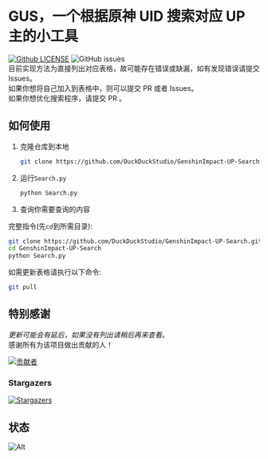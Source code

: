# GUS，一个根据原神 UID 搜索对应 UP 主的小工具
[![Github LICENSE](https://img.shields.io/github/license/DuckDuckStudio/GenshinImpact-UP-Search)]() ![GitHub issues](https://img.shields.io/github/issues/DuckDuckStudio/GenshinImpact-UP-Search)  
目前实现方法为直接列出对应表格，故可能存在错误或缺漏，如有发现错误请提交 Issues。  
如果你想将自己加入到表格中，则可以提交 PR 或者 Issues。  
如果你想优化搜索程序，请提交 PR 。  

## 如何使用
1. 克隆仓库到本地  
   ```bash
   git clone https://github.com/DuckDuckStudio/GenshinImpact-UP-Search.git
   ```
2. 运行`Search.py`
   ```python
   python Search.py
   ```
3. 查询你需要查询的内容

完整指令(先`cd`到所需目录):  
```bash
git clone https://github.com/DuckDuckStudio/GenshinImpact-UP-Search.git
cd GenshinImpact-UP-Search
python Search.py
```

如需更新表格请执行以下命令:  
```bash
git pull
```

## 特别感谢
*更新可能会有延后，如果没有列出请稍后再来查看。*  
感谢所有为该项目做出贡献的人！  

[![贡献者](https://contrib.rocks/image?repo=DuckDuckStudio/GenshinImpact-UP-Search)](https://github.com/DuckDuckStudio/GenshinImpact-UP-Search/graphs/contributors)

### Stargazers
[![Stargazers](https://reporoster.com/stars/DuckDuckStudio/GenshinImpact-UP-Search)](https://github.com/DuckDuckStudio/GenshinImpact-UP-Search/stargazers)

## 状态
![Alt](https://repobeats.axiom.co/api/embed/aafa6967371b8625e9bb84f7ec3e31abc601f67a.svg "Repobeats analytics image")  